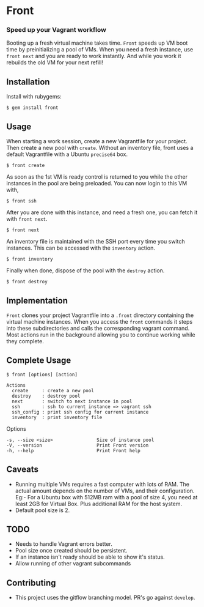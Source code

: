 # Front

### Speed up your Vagrant workflow

Booting up a fresh virtual machine takes time. `Front` speeds up VM boot
time by preinitializing a pool of VMs. When you need a fresh instance,
use `front next` and you are ready to work instantly. And while you work
it rebuilds the old VM for your next refill!

## Installation

Install with rubygems:

    $ gem install front

## Usage

When starting a work session, create a new Vagrantfile for your project.
Then create a new pool with `create`. Without an inventory file, front
uses a default Vagrantfile with a Ubuntu `precise64` box.

    $ front create

As soon as the 1st VM is ready control is returned to you while the
other instances in the pool are being preloaded. You can now login to
this VM with,

    $ front ssh

After you are done with this instance, and need a fresh one, you can
fetch it with `front next`.

    $ front next

An inventory file is maintained with the SSH port every time you switch
instances. This can be accessed with the `inventory` action.

    $ front inventory

Finally when done, dispose of the pool with the `destroy` action.

    $ front destroy

## Implementation

`Front` clones your project Vagrantfile into a `.front` directory
containing the virtual machine instances. When you access the
`front` commands it steps into these subdirectories and calls the
corresponding vagrant command. Most actions run in the background
allowing you to continue working while they complete.

## Complete Usage

    $ front [options] [action]

    Actions
      create     : create a new pool
      destroy    : destroy pool
      next       : switch to next instance in pool
      ssh        : ssh to current instance => vagrant ssh
      ssh_config : print ssh config for current instance
      inventory  : print inventory file

Options

    -s, --size <size>                Size of instance pool
    -V, --version                    Print Front version
    -h, --help                       Print Front help

## Caveats

* Running multiple VMs requires a fast computer with lots of RAM.
  The actual amount depends on the number of VMs, and their configuration.
  Eg:- For a Ubuntu box with 512MB ram with a pool of size 4, you need
  at least 2GB for Virtual Box. Plus additional RAM for the host system.
* Default pool size is 2.

## TODO

* Needs to handle Vagrant errors better.
* Pool size once created should be persistent.
* If an instance isn't ready should be able to show it's status.
* Allow running of other vagrant subcommands

## Contributing

* This project uses the gitflow branching model. PR's go against `develop`.
